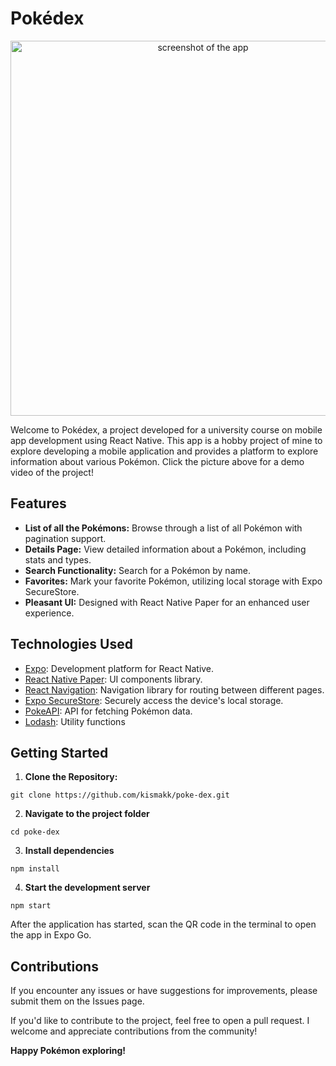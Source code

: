 
# Pokédex 
<p align='center'>
  <a href="https://youtu.be/KF3JV8JKVVM" target="_blank"><img src="https://github.com/kismakk/poke-dex/assets/119887923/bf817771-d777-4623-8824-a7bdc9fc9294" alt="screenshot of the app" width="600"/></a>
</p>


Welcome to Pokédex, a project developed for a university course on mobile app development using React Native. This app is a hobby project of mine to explore developing a mobile application and provides a platform to explore information about various Pokémon. Click the picture above for a demo video of the project!

## Features 

- **List of all the Pokémons:** Browse through a list of all Pokémon with pagination support.   
- **Details Page:** View detailed information about a Pokémon, including stats and types.   
- **Search Functionality:** Search for a Pokémon by name.   
- **Favorites:** Mark your favorite Pokémon, utilizing local storage with Expo SecureStore.  
- **Pleasant UI:** Designed with React Native Paper for an enhanced user experience.

## Technologies Used  
- [Expo](https://docs.expo.dev/): Development platform for React Native. 
- [React Native Paper](https://callstack.github.io/react-native-paper/): UI components library. 
- [React Navigation](https://reactnavigation.org/): Navigation library for routing between different pages. 
- [Expo SecureStore](https://docs.expo.dev/versions/latest/sdk/securestore/): Securely access the device's local storage. 
- [PokeAPI](https://pokeapi.co/): API for fetching Pokémon data. 
- [Lodash](https://lodash.com/): Utility functions

## Getting Started  
1.  **Clone the Repository:**  
```
git clone https://github.com/kismakk/poke-dex.git
```
2. **Navigate to the project folder**
```
cd poke-dex
```
3. **Install dependencies**
```
npm install
```
4. **Start the development server**
```
npm start
```

After the application has started, scan the QR code in the terminal to open the app in Expo Go.

## Contributions

If you encounter any issues or have suggestions for improvements, please submit them on the Issues page.

If you'd like to contribute to the project, feel free to open a pull request. I welcome and appreciate contributions from the community!

**Happy Pokémon exploring!**
